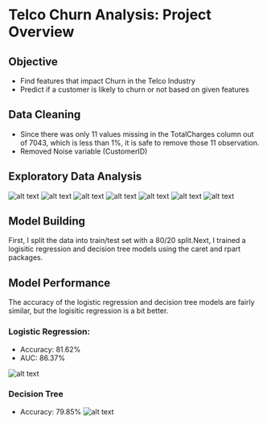 # Telco Churn Analysis: Project Overview

## Objective
- Find features that impact Churn in the Telco Industry
- Predict if a customer is likely to churn or not based on given features
## Data Cleaning
- Since there was only 11 values missing in the TotalCharges column out of 7043, which is less than 1%, it is safe to remove those 11 observation.
- Removed Noise variable (CustomerID)
## Exploratory Data Analysis 
![alt text](https://github.com/neelgandhi26/Telco-Churn-Analysis/blob/master/SeniorCitizen_Plot.png)
![alt text](https://github.com/neelgandhi26/Telco-Churn-Analysis/blob/master/Contract_Plot.png)
![alt text](https://github.com/neelgandhi26/Telco-Churn-Analysis/blob/master/InternetService_Plot.png)
![alt text](https://github.com/neelgandhi26/Telco-Churn-Analysis/blob/master/OnlineSecurity_Plot.png)
![alt text](https://github.com/neelgandhi26/Telco-Churn-Analysis/blob/master/TechSupport_Plot.png)
![alt text](https://github.com/neelgandhi26/Telco-Churn-Analysis/blob/master/Corrplot.png)
![alt text](https://github.com/neelgandhi26/Telco-Churn-Analysis/blob/master/Scatterplot.png)
## Model Building
First, I split the data into train/test set with a 80/20 split.Next, I trained a logisitic regression and decision tree models using the caret and rpart packages.
## Model Performance
The accuracy of the logistic regression and decision tree models are fairly similar, but the logisitic regression is a bit better.
### Logistic Regression:
- Accuracy: 81.62%
- AUC: 86.37%

![alt text](https://github.com/neelgandhi26/Telco-Churn-Analysis/blob/master/ROC_Curve.png)
### Decision Tree
- Accuracy: 79.85%
![alt text](https://github.com/neelgandhi26/Telco-Churn-Analysis/blob/master/decision_tree.png)
